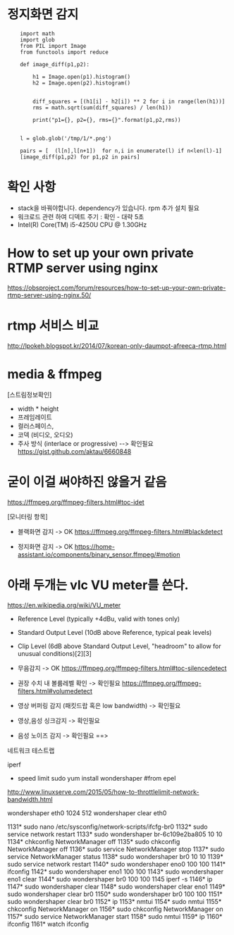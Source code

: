 # 정지화면 감지

        import math
        import glob
        from PIL import Image
        from functools import reduce

        def image_diff(p1,p2):

            h1 = Image.open(p1).histogram()
            h2 = Image.open(p2).histogram()


            diff_squares = [(h1[i] - h2[i]) ** 2 for i in range(len(h1))]
            rms = math.sqrt(sum(diff_squares) / len(h1))

            print("p1={}, p2={}, rms={}".format(p1,p2,rms))

        
        l = glob.glob('/tmp/1/*.png')

        pairs = [  (l[n],l[n+1])  for n,i in enumerate(l) if n<len(l)-1]
        [image_diff(p1,p2) for p1,p2 in pairs]    


# 확인 사항
- stack을 바꿔야합니다. dependency가 있습니다. rpm 추가 설치 필요
- 워크로드 관련 하여 디덱트 주기 : 확인 - 대략 5초
- Intel(R) Core(TM) i5-4250U CPU @ 1.30GHz

# How to set up your own private RTMP server using nginx
<https://obsproject.com/forum/resources/how-to-set-up-your-own-private-rtmp-server-using-nginx.50/>

# rtmp 서비스 비교
<http://lpokeh.blogspot.kr/2014/07/korean-only-daumpot-afreeca-rtmp.html>

# media & ffmpeg

[스트림정보확인]
- width * height
- 프레임레이트
- 컬러스페이스,
- 코덱 (비디오, 오디오)
- 주사 방식 (interlace or progressive) --> 확인필요
https://gist.github.com/aktau/6660848

# 굳이 이걸 써야하진 않을거 같음
https://ffmpeg.org/ffmpeg-filters.html#toc-idet

[모니터링 항목]
- 블랙화면 감지 -> OK
https://ffmpeg.org/ffmpeg-filters.html#blackdetect

- 정지화면 감지 -> OK
https://home-assistant.io/components/binary_sensor.ffmpeg/#motion



# 아래 두개는 vlc VU meter를 쓴다.
https://en.wikipedia.org/wiki/VU_meter
- Reference Level (typically +4dBu, valid with tones only)
- Standard Output Level (10dB above Reference, typical peak levels)
- Clip Level (6dB above Standard Output Level, "headroom" to allow for unusual conditions)[2][3]

- 무음감지 -> OK
https://ffmpeg.org/ffmpeg-filters.html#toc-silencedetect

- 권장 수치 내 볼륨레벨 확인 -> 확인필요
https://ffmpeg.org/ffmpeg-filters.html#volumedetect


- 영상 버퍼링 감지 (패킷드랍 혹은 low bandwidth) -> 확인필요
- 영상,음성 싱크감지 -> 확인필요
- 음성 노이즈 감지 -> 확인필요
==> 

네트워크 테스트랩

iperf

- speed limit
sudo yum install wondershaper
#from epel

http://www.linuxserve.com/2015/05/how-to-throttlelimit-network-bandwidth.html

wondershaper eth0 1024 512 
wondershaper clear eth0 

 1131* sudo nano /etc/sysconfig/network-scripts/ifcfg-br0
 1132* sudo service network restart
 1133* sudo wondershaper br-6c109e2ba805 10 10
 1134* chkconfig NetworkManager off
 1135* sudo chkconfig NetworkManager off
 1136* sudo service NetworkManager stop
 1137* sudo service NetworkManager status
 1138* sudo wondershaper br0 10 10
 1139* sudo service network restart
 1140* sudo wondershaper eno0 100 100
 1141* ifconfig
 1142* sudo wondershaper eno1 100 100
 1143* sudo wondershaper eno1 clear
 1144* sudo wondershaper br0 100 100
 1145  iperf -s
 1146* ip
 1147* sudo wondershaper clear
 1148* sudo wondershaper clear eno1
 1149* sudo wondershaper clear br0
 1150* sudo wondershaper br0 100 100
 1151* sudo wondershaper clear br0
 1152* ip
 1153* nmtui
 1154* sudo nmtui
 1155* chkconfig NetworkManager on
 1156* sudo chkconfig NetworkManager on
 1157* sudo service  NetworkManager start
 1158* sudo nmtui
 1159* ip
 1160* ifconfig
 1161* watch ifconfig

